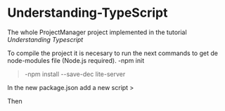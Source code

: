 # Understanding-TypeScript
The whole ProjectManager project implemented in the tutorial *Understanding Typescript*


To compile the project it is necesary to run the next commands to get de node-modules file (Node.js required).
    -npm init
>    -npm install --save-dec lite-server

In the new package.json add a new script 
    > 

Then 

